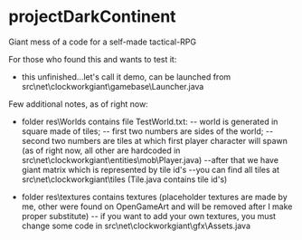 # projectDarkContinent
Giant mess of a code for a self-made tactical-RPG

For those who found this and wants to test it:
- this unfinished...let's call it demo, can be launched from src\net\clockworkgiant\gamebase\Launcher.java

Few additional notes, as of right now:
- folder res\Worlds contains file TestWorld.txt:
-- world is generated in square made of tiles;
-- first two numbers are sides of the world;
-- second two numbers are tiles at which first player character will spawn 
(as of right now, all other are hardcoded in src\net\clockworkgiant\entities\mob\Player.java)
--after that we have giant matrix which is represented by tile id's
--you can find all tiles at src\net\clockworkgiant\tiles (Tile.java contains tile id's)

- folder res\textures contains textures (placeholder textures are made by me, other were found on OpenGameArt and will be removed after I make proper substitute)
-- if you want to add your own textures, you must change some code in src\net\clockworkgiant\gfx\Assets.java
